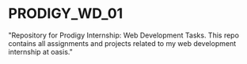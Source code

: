 # PRODIGY_WD_01
"Repository for Prodigy Internship: Web Development Tasks. This repo contains all assignments and projects related to my web development internship at oasis."
